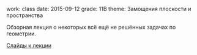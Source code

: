 work: class
date: 2015-09-12
grade: 11B
theme: Замощения плоскости и пространства

Обзорная лекция о некоторых всё ещё не решённых задачах по геометрии. 

[Слайды к лекции](static/files/2015-09-12-lection-prez.pdf)